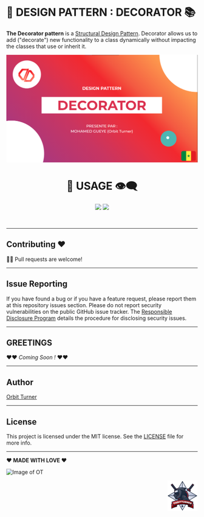 # 🎨 DESIGN PATTERN : DECORATOR 📚

**The Decorator pattern** is a [Structural Design Pattern](https://www.wikiwand.com/en/Structural_pattern).
Decorator allows us to add ("decorate") new functionality to a class dynamically without impacting the classes that use or inherit it. 

<p align="center">
  <a href="https://docs.google.com/presentation/d/12kJ_A0kYY2fhxlfuIxF29bzsdJ8NXkhNernUeDrqrxQ"><img src="./assets/SLIDES.png" width="auto" alt="SLIDES - COVER"/></a>
</p>

<h1 align="center">📑 USAGE 👁‍🗨</h1>
<p align="center">
<a href="https://docs.google.com/presentation/d/12kJ_A0kYY2fhxlfuIxF29bzsdJ8NXkhNernUeDrqrxQ"><img src="https://img.shields.io/badge/FIRST%20STEP-READ%20THE%20SLIDE-lime?style=for-the-badge&logo=docusign&logoColor=lime"></a>
<a href="https://github.com/orbitturner/array-querier/issues/new/choose"><img src="https://img.shields.io/badge/ISSUES-CREATE%20AN%20ISSUE-crimson?style=for-the-badge&logo=indeed&logoColor=CRIMSON"></a>
</p>
<br/>


___
## Contributing ❤

👋🏾 Pull requests are welcome! 
___

## Issue Reporting

If you have found a bug or if you have a feature request, please report them at this repository issues section. Please do not report security vulnerabilities on the public GitHub issue tracker. The [Responsible Disclosure Program](mailto:support@orbitturner.com) details the procedure for disclosing security issues.
___

## GREETINGS
❤❤ *Coming Soon !* ❤❤

___
## Author

[Orbit Turner](https://orbitturner.com)

___
## License

This project is licensed under the MIT license. See the [LICENSE](LICENSE) file for more info.
______________________________________________________
**❤ MADE WITH LOVE ❤**

![Image of OT](https://raw.githubusercontent.com/orbitturner/orbitturner/master/LOGO-OT.png)

<img src="https://github.com/orbitturner/challenger/blob/master/images/OrbitTurner_Gaming_GitHubBadge.png?raw=true" align="right" />
